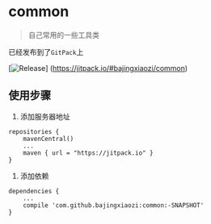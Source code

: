 # common

> 自己常用的一些工具类

已经发布到了`GitPack`上

[![Release](https://jitpack.io/v/bajingxiaozi/common.svg)] (https://jitpack.io/#bajingxiaozi/common) 

## 使用步骤

1. 添加服务器地址

```
repositories {
    mavenCentral()
    ...
    maven { url = "https://jitpack.io" }
}
```

1. 添加依赖

```
dependencies {
    ...
    compile 'com.github.bajingxiaozi:common:-SNAPSHOT'
}
```

